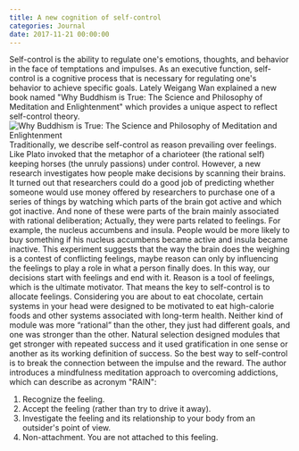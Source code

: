 ```yaml
---
title: A new cognition of self-control
categories: Journal
date: 2017-11-21 00:00:00
---
```


Self-control is the ability to regulate one's emotions, thoughts, and behavior in the face of temptations and impulses. As an executive function, self-control is a cognitive process that is necessary for regulating one's behavior to achieve specific goals.
Lately Weigang Wan explained a new book named "Why Buddhism is True: The Science and Philosophy of Meditation and Enlightenment" which provides a unique aspect to reflect self-control theory.
![Why Buddhism is True: The Science and Philosophy of Meditation and Enlightenment](https://ws4.sinaimg.cn/large/006tKfTcgy1flozpl7yp5j30970dv0t3.jpg)
Traditionally, we describe self-control as reason prevailing over feelings. Like Plato invoked that the metaphor of a charioteer (the rational self) keeping horses (the unruly passions) under control. However, a new research investigates how people make decisions by scanning their brains. It turned out that researchers could do a good job of predicting whether someone would use money offered by researchers to purchase one of a series of things by watching which parts of the brain got active and which got inactive. And none of these were parts of the brain mainly associated with rational deliberation; Actually, they were parts related to feelings. For example, the nucleus accumbens and insula. People would be more likely to buy something if his nucleus accumbens became active and insula became inactive. This experiment suggests that the way the brain does the weighing is a contest of conflicting feelings, maybe reason can only by influencing the feelings to play a role in what a person finally does.
In this way, our decisions start with feelings and end with it.  Reason is a tool of feelings, which is the ultimate motivator. That means the key to self-control is to allocate feelings.
Considering you are about to eat chocolate, certain systems in your head were designed to be motivated to eat high-calorie foods and other systems associated with long-term health. Neither kind of module was more “rational” than the other, they just had different goals, and one was stronger than the other. Natural selection designed modules that get stronger with repeated success and it used gratification in one sense or another as its working definition of success. So the best way to self-control is to break the connection between the impulse and the reward. 
The author introduces a mindfulness meditation approach to overcoming addictions, which can describe as acronym "RAIN":
1. Recognize the feeling.
2. Accept the feeling (rather than try to drive it away).
3. Investigate the feeling and its relationship to your body from an outsider's point of view.
4. Non-attachment. You are not attached to this feeling.



